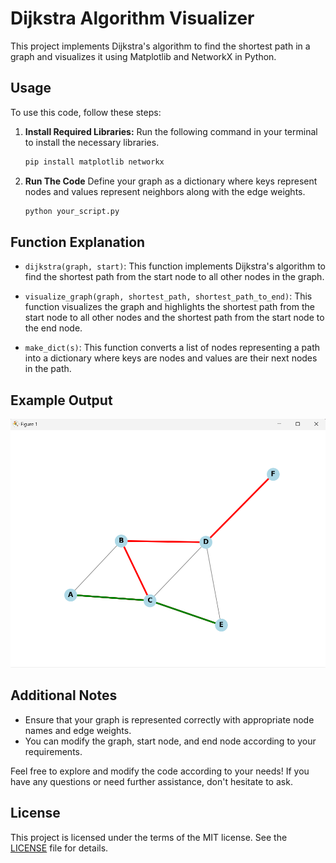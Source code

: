 # Dijkstra Algorithm Visualizer

This project implements Dijkstra's algorithm to find the shortest path in a graph and visualizes it using Matplotlib and NetworkX in Python.

## Usage

To use this code, follow these steps:

1. **Install Required Libraries:**
   Run the following command in your terminal to install the necessary libraries.

   ```bash
   pip install matplotlib networkx
   ```

2. **Run The Code**
   Define your graph as a dictionary where keys represent nodes and values represent neighbors along with the edge weights.

   ```bash
   python your_script.py
   ```
   
## Function Explanation

- `dijkstra(graph, start)`: This function implements Dijkstra's algorithm to find the shortest path from the start node to all other nodes in the graph.

- `visualize_graph(graph, shortest_path, shortest_path_to_end)`: This function visualizes the graph and highlights the shortest path from the start node to all other nodes and the shortest path from the start node to the end node.

- `make_dict(s)`: This function converts a list of nodes representing a path into a dictionary where keys are nodes and values are their next nodes in the path.

## Example Output

![Output](output.png)

## Additional Notes

- Ensure that your graph is represented correctly with appropriate node names and edge weights.
- You can modify the graph, start node, and end node according to your requirements.

Feel free to explore and modify the code according to your needs! If you have any questions or need further assistance, don't hesitate to ask.

## License

This project is licensed under the terms of the MIT license. See the [LICENSE](LICENSE) file for details.
